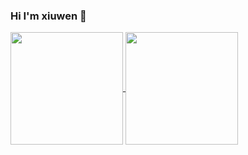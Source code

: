 ### Hi I'm xiuwen 👋

<a href="javascript: void 0;">
  <img align="center" height="180em" src="https://github-readme-stats.vercel.app/api?username=cotwelf&theme=tokyonight&show_icons=true&include_all_commits=true&count_private=true&hide=contribs,issues" />
</a>

<a href="javascript: void 0;">
  <img  align="center" height="180em" src="https://github-readme-stats.vercel.app/api/top-langs/?username=cotwelf&theme=tokyonight&layout=compact" />
</a>


<!--
**cotwelf/cotwelf** is a ✨ _special_ ✨ repository because its `README.md` (this file) appears on your GitHub profile.

Here are some ideas to get you started:

- 🔭 I’m currently working on ...
- 🌱 I’m currently learning ...
- 👯 I’m looking to collaborate on ...
- 🤔 I’m looking for help with ...
- 💬 Ask me about ...
- 📫 How to reach me: ...
- 😄 Pronouns: ...
- ⚡ Fun fact: ...
-->
